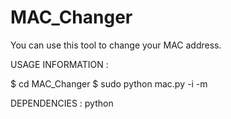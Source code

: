 # MAC_Changer
You can use this tool to change your MAC address.


USAGE INFORMATION :

$ cd MAC_Changer
$ sudo python mac.py -i <interface> -m <New MAC Address>


DEPENDENCIES :
python
